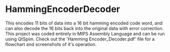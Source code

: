 # HammingEncoderDecoder
This encodes 11 bits of data into a 16 bit hamming encoded code word, and can also decode the 16 bits back into the original data with error correction.
This project was coded entirely in MIPS Assembly Language and can be run using QtSpim.
Check out the 'Hamming Encoder_Decoder.pdf' file for a flowchart and screenshots of it's operation.
